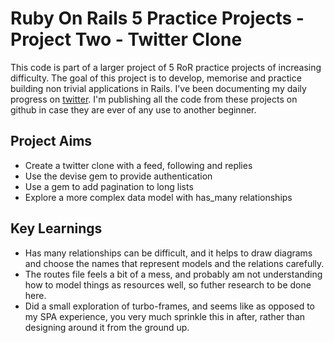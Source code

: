 # Ruby On Rails 5 Practice Projects - Project Two - Twitter Clone
This code is part of a larger project of 5 RoR practice projects of increasing difficulty.
The goal of this project is to develop, memorise and practice building non trivial applications in Rails.
I've been documenting my daily progress on [twitter](https://twitter.com/h_arry_smith/status/1556562757910134786).
I'm publishing all the code from these projects on github in case they are ever of any use to another beginner.

## Project Aims
- Create a twitter clone with a feed, following and replies
- Use the devise gem to provide authentication
- Use a gem to add pagination to long lists
- Explore a more complex data model with has_many relationships

## Key Learnings
- Has many relationships can be difficult, and it helps to draw diagrams and choose the names that represent models and the relations carefully.
- The routes file feels a bit of a mess, and probably am not understanding how to model things as resources well, so futher research to be done here.
- Did a small exploration of turbo-frames, and seems like as opposed to my SPA experience, you very much sprinkle this in after, rather than designing around it from the ground up.
